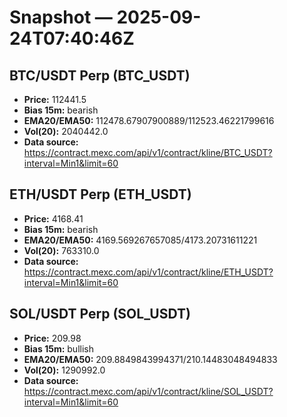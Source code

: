 # Snapshot — 2025-09-24T07:40:46Z

## BTC/USDT Perp (BTC_USDT)
- **Price:** 112441.5
- **Bias 15m:** bearish
- **EMA20/EMA50:** 112478.67907900889/112523.46221799616
- **Vol(20):** 2040442.0
- **Data source:** https://contract.mexc.com/api/v1/contract/kline/BTC_USDT?interval=Min1&limit=60

## ETH/USDT Perp (ETH_USDT)
- **Price:** 4168.41
- **Bias 15m:** bearish
- **EMA20/EMA50:** 4169.569267657085/4173.20731611221
- **Vol(20):** 763310.0
- **Data source:** https://contract.mexc.com/api/v1/contract/kline/ETH_USDT?interval=Min1&limit=60

## SOL/USDT Perp (SOL_USDT)
- **Price:** 209.98
- **Bias 15m:** bullish
- **EMA20/EMA50:** 209.8849843994371/210.14483048494833
- **Vol(20):** 1290992.0
- **Data source:** https://contract.mexc.com/api/v1/contract/kline/SOL_USDT?interval=Min1&limit=60

